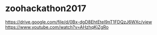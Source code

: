 # zoohackathon2017
https://drive.google.com/file/d/0Bx-dgD8EhtEtel9nT1FDQzJ6WXc/view
https://www.youtube.com/watch?v=AHzhqKjZgRo
